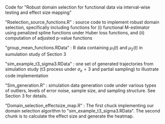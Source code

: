 Code for "Robust domain selection for functional data via interval-wise testing and effect size mapping"

"Rselection_source_functions.R"
 : source code to implement robust domain selection, specifically including functions for (i) functional M-estimator using penalized spline functions under Huber loss functions, and (ii) computation of adjusted p-value functions 


"group_mean_functions.RData"
 : R data containing $\mu_1(t)$ and $\mu_2(t)$ in sumulation study of Section 3

"sim_example_t3_sigma3.RData"
 : one set of generated trajectories from simulation study (t3 process under $\sigma_e=3$ and partial sampling) to illustrate code implementation

"Sim_generation.R"
 : simulation data generation code under various types of outliers, levels of error noise, sample size, and sampling structure. See Section 3 for details.


"Domain_selection_effectsize_map.R"
 : The first chuck implementing our domain selection algorithm to "sim_example_t3_sigma3.RData". The second chunk is to calculate the effect size and generate the heatmap.
